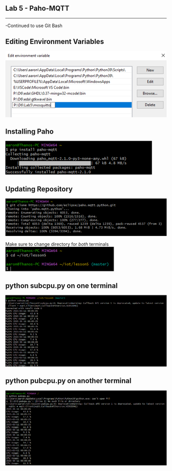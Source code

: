 ## Lab 5 - Paho-MQTT
---

-Continued to use Git Bash

## Editing Environment Variables
![var](SourceFolder/var.png)

## Installing Paho
![paho](SourceFolder/paho.png)

## Updating Repository
![update](SourceFolder/update.png)

Make sure to change directory for _both_ terminals\
![dir](SourceFolder/direct.png)

## python subcpu.py on one terminal
![sub](SourceFolder/subterm.png)

## python pubcpu.py on another terminal
![pub](SourceFolder/pubterm.png)
